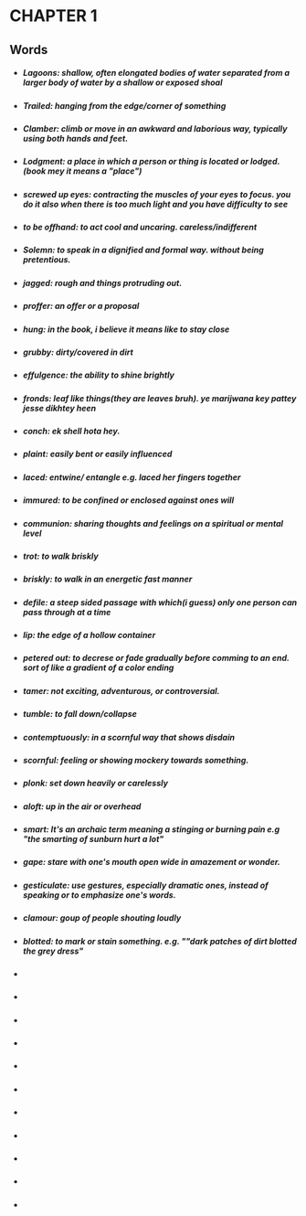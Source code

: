 # CHAPTER 1  

## Words

- ##### Lagoons: shallow, often elongated bodies of water separated from a larger body of water by a shallow or exposed shoal
- ##### Trailed: hanging from the edge/corner of something
- ##### Clamber: climb or move in an awkward and laborious way, typically using both hands and feet.
- ##### Lodgment: a place in which a person or thing is located or lodged.(book mey it means a "place")
- ##### screwed up eyes: contracting the muscles of your eyes to focus. you do it also when there is too much light and you have difficulty to see
- ##### to be offhand: to act cool and uncaring. careless/indifferent
- ##### Solemn: to speak in a dignified and formal way. without being pretentious. 
- ##### jagged: rough and things protruding out.
- ##### proffer: an offer or a proposal
- ##### hung: in the book, i believe it means like to stay close
- ##### grubby: dirty/covered in dirt
- ##### effulgence: the ability to shine brightly
- ##### fronds: leaf like things(they are leaves bruh). ye marijwana key pattey jesse dikhtey heen
- ##### conch: ek shell hota hey.
- #####  plaint: easily bent or easily influenced
- ##### laced: entwine/ entangle e.g. laced her fingers together
- ##### immured: to be confined or enclosed against ones will
- ##### communion: sharing thoughts and feelings on a spiritual or mental level
- ##### trot: to walk briskly
- ##### briskly: to walk in an energetic fast manner
- ##### defile: a steep sided passage with which(i guess) only one person can pass through at a time
- ##### lip: the edge of a hollow container
- ##### petered out: to decrese or fade gradually before comming to an end. sort of like a gradient of a color ending
- ##### tamer: not exciting, adventurous, or controversial.
- ##### tumble: to fall down/collapse
- ##### contemptuously: in a scornful way that shows disdain
- ##### scornful: feeling or showing mockery towards something.
- ##### plonk: set down heavily or carelessly
- ##### aloft: up in the air or overhead
- ##### smart: It's an archaic term meaning a stinging or burning pain e.g "the smarting of sunburn hurt a lot"
- ##### gape: stare with one's mouth open wide in amazement or wonder. 
- ##### gesticulate: use gestures, especially dramatic ones, instead of speaking or to emphasize one's words.
- ##### clamour: goup of people shouting loudly
- ##### blotted: to mark or stain something. e.g. ""dark patches of dirt blotted the grey dress"
- ##### 
- #####
- #####
- #####
- #####
- #####
- #####
- #####
- #####
- #####
- #####
  
  
  
  

